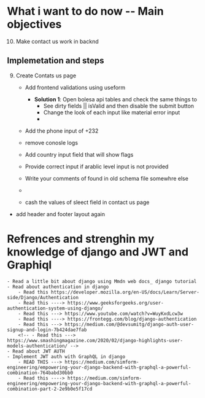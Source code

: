 # What i want to do now -- Main objectives



10. Make contact us work in backnd

## Implemetation and steps

9. Create Contats us page
    - Add frontend validations using useform
        -   **Solution 1**: Open bolesa api tables and check the same things to 
            - See dirty fields || isValid and then disable the submit button
            - Change the look of each input like material error input
            - 



    - Add the phone input of +232 
    - remove conosle logs
    - Add country input field that will show flags
    - Provide correct input if arablic level input is not provided
    - Write your comments of found in old schema file somewhre else
    - 
    - cash the values of sleect field in contact us page

 - add header and footer layout again




# Refrences and strenghin my knowledge of django and JWT and Graphiql

    - Read a little bit about django using Mmdn web docs_ django tutorial
    - Read about authentication in django
        - Read this https://developer.mozilla.org/en-US/docs/Learn/Server-side/Django/Authentication
        - Read this ----> https://www.geeksforgeeks.org/user-authentication-system-using-django/
        - Read this ---> https://www.youtube.com/watch?v=WuyKxdLcw3w
        - Read this ----> https://frontegg.com/blog/django-authentication
        - Read this ---> https://medium.com/@devsumitg/django-auth-user-signup-and-login-7b424dae7fab
        <!-- - Read this ---> https://www.smashingmagazine.com/2020/02/django-highlights-user-models-authentication/ -->
    - Read about JWT AUTH
    - Implement JWT auth with GraphQL in django
        - READ THIS ---> https://medium.com/simform-engineering/empowering-your-django-backend-with-graphql-a-powerful-combination-764babd30bb0
        - Read this ----> https://medium.com/simform-engineering/empowering-your-django-backend-with-graphql-a-powerful-combination-part-2-2e9b0e5f17cd

